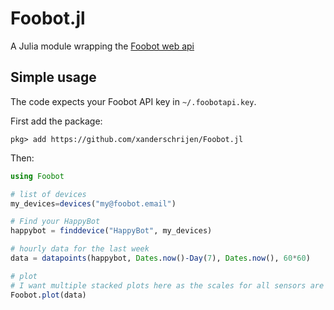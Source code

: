 # Foobot.jl

A Julia module wrapping the [Foobot web api](http://api.foobot.io/apidoc/index.html) 

## Simple usage
The code expects your Foobot API key in `~/.foobotapi.key`.

First add the package:
```
pkg> add https://github.com/xanderschrijen/Foobot.jl
```
Then: 
```julia
using Foobot

# list of devices
my_devices=devices("my@foobot.email")

# Find your HappyBot
happybot = finddevice("HappyBot", my_devices)

# hourly data for the last week
data = datapoints(happybot, Dates.now()-Day(7), Dates.now(), 60*60)

# plot
# I want multiple stacked plots here as the scales for all sensors are different
Foobot.plot(data)
```